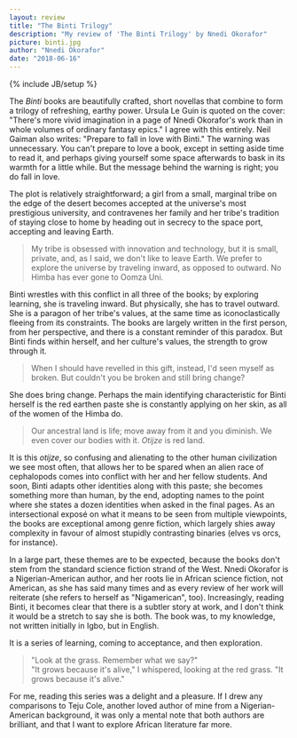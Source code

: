 ```yaml
---
layout: review
title: "The Binti Trilogy"
description: "My review of 'The Binti Trilogy' by Nnedi Okorafor"
picture: binti.jpg
author: "Nnedi Okorafor"
date: "2018-06-16"
---
```

{% include JB/setup %}


The _Binti_ books are beautifully crafted, short novellas that combine to form a trilogy of refreshing, earthy power. Ursula Le Guin is quoted on the cover: "There's more vivid imagination in a page of Nnedi Okorafor's work than in whole volumes of ordinary fantasy epics." I agree with this entirely. Neil Gaiman also writes: "Prepare to fall in love with Binti." The warning was unnecessary. You can't prepare to love a book, except in setting aside time to read it, and perhaps giving yourself some space afterwards to bask in its warmth for a little while. But the message behind the warning is right; you do fall in love.

The plot is relatively straightforward; a girl from a small, marginal tribe on the edge of the desert becomes accepted at the universe's most prestigious university, and contravenes her family and her tribe's tradition of staying close to home by heading out in secrecy to the space port, accepting and leaving Earth.

> My tribe is obsessed with innovation and technology, but it is small, private, and, as I said, we don't like to leave Earth. We prefer to explore the universe by traveling inward, as opposed to outward. No Himba has ever gone to Oomza Uni.

Binti wrestles with this conflict in all three of the books; by exploring learning, she is traveling inward. But physically, she has to travel outward. She is a paragon of her tribe's values, at the same time as iconoclastically fleeing from its constraints. The books are largely written in the first person, from her perspective, and there is a constant reminder of this paradox. But Binti finds within herself, and her culture's values, the strength to grow through it.

> When I should have revelled in this gift, instead, I'd seen myself as broken. But couldn't you be broken and still bring change?

She does bring change. Perhaps the main identifying characteristic for Binti herself is the red earthen paste she is constantly applying on her skin, as all of the women of the Himba do.

> Our ancestral land is life; move away from it and you diminish. We even cover our bodies with it. _Otijze_ is red land.

It is this _otijze_, so confusing and alienating to the other human civilization we see most often, that allows her to be spared when an alien race of cephalopods comes into conflict with her and her fellow students. And soon, Binti adapts other identities along with this paste; she becomes something more than human, by the end, adopting names to the point where she states a dozen identities when asked in the final pages. As an intersectional exposé on what it means to be seen from multiple viewpoints, the books are exceptional among genre fiction, which largely shies away complexity in favour of almost stupidly contrasting binaries (elves vs orcs, for instance).

In a large part, these themes are to be expected, because the books don't stem from the standard science fiction strand of the West. Nnedi Okorafor is a Nigerian-American author, and her roots lie in African science fiction, not American, as she has said many times and as every review of her work will reiterate (she refers to herself as "Nigamerican", too). Increasingly, reading Binti, it becomes clear that there is a subtler story at work, and I don't think it would be a stretch to say she is both. The book was, to my knowledge, not written initially in Igbo, but in English.

It is a series of learning, coming to acceptance, and then exploration.

> "Look at the grass. Remember what we say?"  
> "It grows because it's alive," I whispered, looking at the red grass. "It grows because it's alive."

For me, reading this series was a delight and a pleasure. If I drew any comparisons to Teju Cole, another loved author of mine from a Nigerian-American background, it was only a mental note that both authors are brilliant, and that I want to explore African literature far more.
